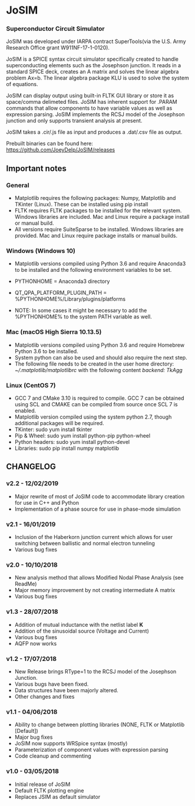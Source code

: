 # JoSIM
### Superconductor Circuit Simulator

JoSIM was developed under IARPA contract SuperTools(via the U.S. Army Research Office grant W911NF-17-1-0120).

JoSIM is a SPICE syntax circuit simulator specifically created to handle superconducting elements such as the Josephson junction. It reads in a standard SPICE deck, creates an A matrix and solves the linear algebra problem Ax=b. The linear algebra package KLU is used to solve the system of equations.

JoSIM can display output using built-in FLTK GUI library or store it as space/comma delimeted files. JoSIM has inherent support for .PARAM commands that allow components to have variable values as well as expression parsing. JoSIM implements the RCSJ model of the Josephson junction and only supports transient analysis at present.

JoSIM takes a .cir/.js file as input and produces a .dat/.csv file as output.

Prebuilt binaries can be found here:
https://github.com/JoeyDelp/JoSIM/releases

## Important notes
### General
- Matplotlib requires the following packages: Numpy, Matplotlib and TKinter (Linux). These can be installed using pip install
- FLTK requires FLTK packages to be installed for the relevant system. Windows libraries are included. Mac and Linux require a package install or manual build.
- All versions require SuiteSparse to be installed. Windows libraries are provided. Mac and Linux require package installs or manual builds.
### Windows (Windows 10)
- Matplotlib versions compiled using Python 3.6 and require Anaconda3 to be installed and the following environment variables to be set.
- PYTHONHOME = Anaconda3 directory
- QT_QPA_PLATFORM_PLUGIN_PATH = %PYTHONHOME%/Library/plugins/platforms

- NOTE: In some cases it might be necessary to add the %PYTHONHOME% to the system PATH variable as well.
### Mac (macOS High Sierra 10.13.5)
- Matplotlib versions compiled using Python 3.6 and require Homebrew Python 3.6 to be installed.
- System python can also be used and should also require the next step.
- The following file needs to be created in the user home directory: *~/.matplotlib/matplotlibrc* with the following content *backend: TkAgg*
### Linux (CentOS 7)
- GCC 7 and CMake 3.10 is required to compile. GCC 7 can be obtained using SCL and CMAKE can be compiled from source once SCL 7 is enabled.
- Matplotlib version compiled using the system python 2.7, though additional packages will be required.
- TKinter: sudo yum install tkinter
- Pip & Wheel: sudo yum install python-pip python-wheel
- Python headers: sudo yum install python-devel
- Libraries: sudo pip install numpy matplotlib

## CHANGELOG
### v2.2 - 12/02/2019
- Major rewrite of most of JoSIM code to accommodate library creation for use in C++ and Python
- Implementation of a phase source for use in phase-mode simulation

### v2.1 - 16/01/2019
- Inclusion of the Haberkorn junction current which allows for user switching between ballistic and normal electron tunneling
- Various bug fixes

### v2.0 - 10/10/2018
- New analysis method that allows Modified Nodal Phase Analysis (see ReadMe)
- Major memory improvement by not creating intermediate A matrix
- Various bug fixes

### v1.3 - 28/07/2018
- Addition of mutual inductance with the netlist label **K**
- Addition of the sinusoidal source (Voltage and Current)
- Various bug fixes
- AQFP now works

### v1.2 - 17/07/2018
- New Release brings RType=1 to the RCSJ model of the Josephson Junction.
- Various bugs have been fixed. 
- Data structures have been majorly altered.
- Other changes and fixes

### v1.1 - 04/06/2018
- Ability to change between plotting libraries (NONE, FLTK or Matplotlib [Default])
- Major bug fixes
- JoSIM now supports WRSpice syntax (mostly)
- Parameterization of component values with expression parsing
- Code cleanup and commenting

### v1.0 - 03/05/2018
- Initial release of JoSIM
- Default FLTK plotting engine
- Replaces JSIM as default simulator
